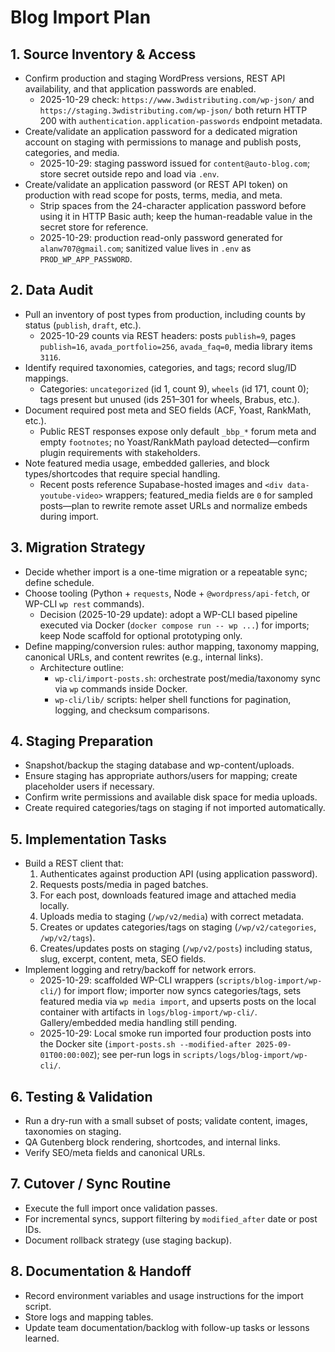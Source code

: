 # Blog Import Plan

## 1. Source Inventory & Access
- Confirm production and staging WordPress versions, REST API availability, and that application passwords are enabled.
  - 2025-10-29 check: `https://www.3wdistributing.com/wp-json/` and `https://staging.3wdistributing.com/wp-json/` both return HTTP 200 with `authentication.application-passwords` endpoint metadata.
- Create/validate an application password for a dedicated migration account on staging with permissions to manage and publish posts, categories, and media.
  - 2025-10-29: staging password issued for `content@auto-blog.com`; store secret outside repo and load via `.env`.
- Create/validate an application password (or REST API token) on production with read scope for posts, terms, media, and meta.
  - Strip spaces from the 24-character application password before using it in HTTP Basic auth; keep the human-readable value in the secret store for reference.
  - 2025-10-29: production read-only password generated for `alanw707@gmail.com`; sanitized value lives in `.env` as `PROD_WP_APP_PASSWORD`.

## 2. Data Audit
- Pull an inventory of post types from production, including counts by status (`publish`, `draft`, etc.).
  - 2025-10-29 counts via REST headers: posts `publish=9`, pages `publish=16`, `avada_portfolio=256`, `avada_faq=0`, media library items `3116`.
- Identify required taxonomies, categories, and tags; record slug/ID mappings.
  - Categories: `uncategorized` (id 1, count 9), `wheels` (id 171, count 0); tags present but unused (ids 251–301 for wheels, Brabus, etc.).
- Document required post meta and SEO fields (ACF, Yoast, RankMath, etc.).
  - Public REST responses expose only default `_bbp_*` forum meta and empty `footnotes`; no Yoast/RankMath payload detected—confirm plugin requirements with stakeholders.
- Note featured media usage, embedded galleries, and block types/shortcodes that require special handling.
  - Recent posts reference Supabase-hosted images and `<div data-youtube-video>` wrappers; featured_media fields are `0` for sampled posts—plan to rewrite remote asset URLs and normalize embeds during import.

## 3. Migration Strategy
- Decide whether import is a one-time migration or a repeatable sync; define schedule.
- Choose tooling (Python + `requests`, Node + `@wordpress/api-fetch`, or WP-CLI `wp rest` commands).
  - Decision (2025-10-29 update): adopt a WP-CLI based pipeline executed via Docker (`docker compose run -- wp ...`) for imports; keep Node scaffold for optional prototyping only.
- Define mapping/conversion rules: author mapping, taxonomy mapping, canonical URLs, and content rewrites (e.g., internal links).
  - Architecture outline:
    - `wp-cli/import-posts.sh`: orchestrate post/media/taxonomy sync via `wp` commands inside Docker.
    - `wp-cli/lib/` scripts: helper shell functions for pagination, logging, and checksum comparisons.

## 4. Staging Preparation
- Snapshot/backup the staging database and wp-content/uploads.
- Ensure staging has appropriate authors/users for mapping; create placeholder users if necessary.
- Confirm write permissions and available disk space for media uploads.
- Create required categories/tags on staging if not imported automatically.

## 5. Implementation Tasks
- Build a REST client that:
  1. Authenticates against production API (using application password).
  2. Requests posts/media in paged batches.
  3. For each post, downloads featured image and attached media locally.
  4. Uploads media to staging (`/wp/v2/media`) with correct metadata.
  5. Creates or updates categories/tags on staging (`/wp/v2/categories`, `/wp/v2/tags`).
  6. Creates/updates posts on staging (`/wp/v2/posts`) including status, slug, excerpt, content, meta, SEO fields.
- Implement logging and retry/backoff for network errors.
  - 2025-10-29: scaffolded WP-CLI wrappers (`scripts/blog-import/wp-cli/`) for import flow; importer now syncs categories/tags, sets featured media via `wp media import`, and upserts posts on the local container with artifacts in `logs/blog-import/wp-cli/`. Gallery/embedded media handling still pending.
  - 2025-10-29: Local smoke run imported four production posts into the Docker site (`import-posts.sh --modified-after 2025-09-01T00:00:00Z`); see per-run logs in `scripts/logs/blog-import/wp-cli/`.

## 6. Testing & Validation
- Run a dry-run with a small subset of posts; validate content, images, taxonomies on staging.
- QA Gutenberg block rendering, shortcodes, and internal links.
- Verify SEO/meta fields and canonical URLs.

## 7. Cutover / Sync Routine
- Execute the full import once validation passes.
- For incremental syncs, support filtering by `modified_after` date or post IDs.
- Document rollback strategy (use staging backup).

## 8. Documentation & Handoff
- Record environment variables and usage instructions for the import script.
- Store logs and mapping tables.
- Update team documentation/backlog with follow-up tasks or lessons learned.
